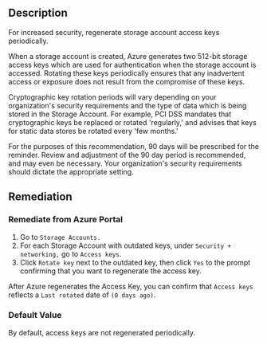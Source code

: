 ## Description

For increased security, regenerate storage account access keys periodically.

When a storage account is created, Azure generates two 512-bit storage access keys which are used for authentication when the storage account is accessed. Rotating these keys periodically ensures that any inadvertent access or exposure does not result from the compromise of these keys.

Cryptographic key rotation periods will vary depending on your organization's security requirements and the type of data which is being stored in the Storage Account. For example, PCI DSS mandates that cryptographic keys be replaced or rotated 'regularly,' and advises that keys for static data stores be rotated every 'few months.'

For the purposes of this recommendation, 90 days will be prescribed for the reminder. Review and adjustment of the 90 day period is recommended, and may even be necessary. Your organization's security requirements should dictate the appropriate setting.

## Remediation

### Remediate from Azure Portal

1. Go to `Storage Accounts.`
2. For each Storage Account with outdated keys, under `Security + networking,` go to `Access keys`.
3. Click `Rotate key` next to the outdated key, then click `Yes` to the prompt confirming that you want to regenerate the access key.

After Azure regenerates the Access Key, you can confirm that `Access keys` reflects a `Last rotated` date of `(0 days ago)`.

### Default Value

By default, access keys are not regenerated periodically.
